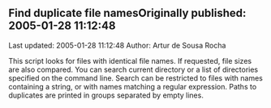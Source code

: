 ## Find duplicate file namesOriginally published: 2005-01-28 11:12:48 
Last updated: 2005-01-28 11:12:48 
Author: Artur de Sousa Rocha 
 
This script looks for files with identical file names. If requested, file sizes are also compared. You can search current directory or a list of directories specified on the command line. Search can be restricted to files with names containing a string, or with names matching a regular expression. Paths to duplicates are printed in groups separated by empty lines.